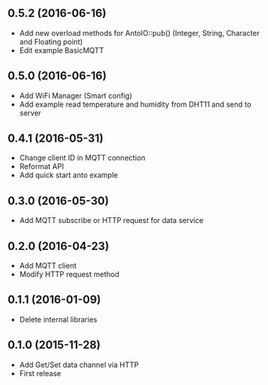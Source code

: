 ## 0.5.2 (2016-06-16)
* Add new overload methods for AntoIO::pub() (Integer, String, Character and Floating point)
* Edit example BasicMQTT
## 0.5.0 (2016-06-16)
* Add WiFi Manager (Smart config)
* Add example read temperature and humidity from DHT11 and send to server
## 0.4.1 (2016-05-31)
* Change client ID in MQTT connection 
* Reformat API
* Add quick start anto example
## 0.3.0 (2016-05-30)
* Add MQTT subscribe or HTTP request for data service
## 0.2.0 (2016-04-23)
* Add MQTT client
* Modify HTTP request method
## 0.1.1 (2016-01-09)
* Delete internal libraries
## 0.1.0 (2015-11-28)
* Add Get/Set data channel via HTTP
* First release
